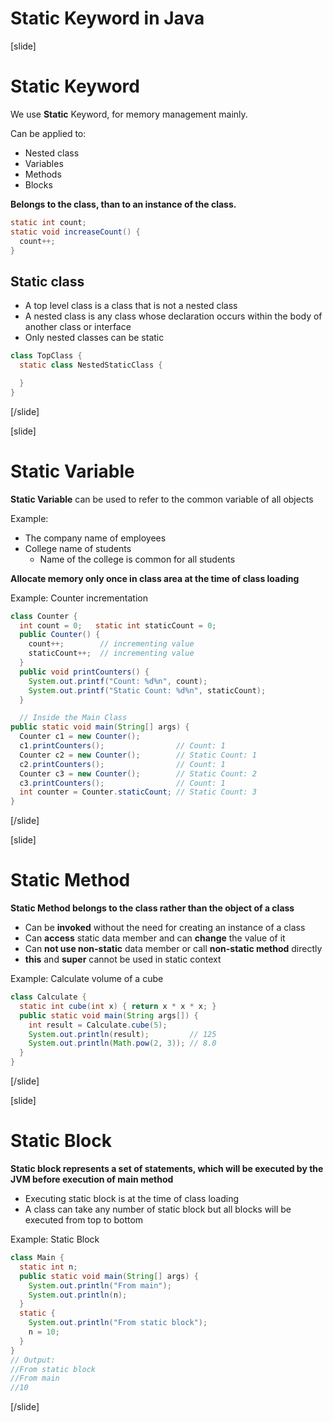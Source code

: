 # Static Keyword in Java

[slide]

# Static Keyword

We use **Static** Keyword, for memory management mainly.

Can be applied to:
- Nested class
- Variables
- Methods
- Blocks

**Belongs to the class, than to an instance of the class.**

```java
static int count;
static void increaseCount() {
  count++;
}
```

## Static class

- A top level class is a class that is not a nested class
- A nested class is any class whose declaration occurs within the body of another class or interface
- Only nested classes can be static

```java
class TopClass {
  static class NestedStaticClass {

  }
}
```
[/slide]

[slide]

# Static Variable

**Static Variable** can be used to refer to the common variable of all objects

Example:

- The company name of employees
- College name of students
  - Name of the college is common for all students

**Allocate memory only once in class area at the time of class loading**

Example: Counter incrementation

```java
class Counter {
  int count = 0;   static int staticCount = 0;
  public Counter() {
    count++;        // incrementing value
    staticCount++;  // incrementing value
  }
  public void printCounters() {
    System.out.printf("Count: %d%n", count);
    System.out.printf("Static Count: %d%n", staticCount);
  }

  // Inside the Main Class
public static void main(String[] args) {
  Counter c1 = new Counter();
  c1.printCounters();                // Count: 1
  Counter c2 = new Counter();        // Static Count: 1
  c2.printCounters();                // Count: 1
  Counter c3 = new Counter();        // Static Count: 2
  c3.printCounters();                // Count: 1
  int counter = Counter.staticCount; // Static Count: 3  
}
```

[/slide]

[slide]

# Static Method

**Static Method belongs to the class rather than the object of a class**

- Can be **invoked** without the need for creating an instance of a class
- Can **access** static data member and can **change** the value of it
- Can **not use non-static** data member or call **non-static method** directly
- **this** and **super** cannot be used in static context

Example: Calculate volume of a cube

```java
class Calculate {
  static int cube(int x) { return x * x * x; }
  public static void main(String args[]) {
    int result = Calculate.cube(5);
    System.out.println(result);         // 125
    System.out.println(Math.pow(2, 3)); // 8.0
  }
}
```

[/slide]

[slide]

# Static Block

**Static block represents a set of statements, which will be executed by the JVM before execution of main method**

- Executing static block is at the time of class loading
- A class can take any number of static block but all blocks will be executed from top to bottom

Example: Static Block

```java
class Main {
  static int n;
  public static void main(String[] args) {
    System.out.println("From main");
    System.out.println(n);
  }
  static {
    System.out.println("From static block");
    n = 10;
  }
}
// Output:
//From static block
//From main
//10
```

[/slide]